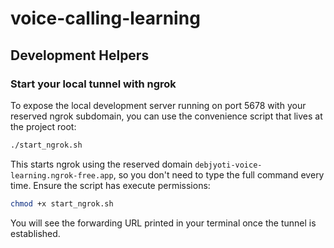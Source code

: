 # voice-calling-learning

## Development Helpers

### Start your local tunnel with ngrok

To expose the local development server running on port 5678 with your reserved ngrok subdomain, you can use the convenience script that lives at the project root:

```bash
./start_ngrok.sh
```

This starts ngrok using the reserved domain `debjyoti-voice-learning.ngrok-free.app`, so you don't need to type the full command every time. Ensure the script has execute permissions:

```bash
chmod +x start_ngrok.sh
```

You will see the forwarding URL printed in your terminal once the tunnel is established.
